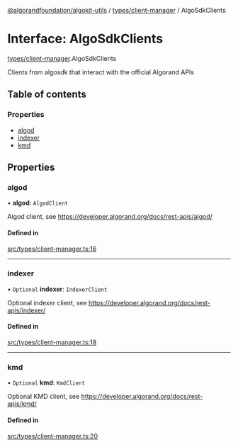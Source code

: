 [@algorandfoundation/algokit-utils](../README.md) / [types/client-manager](../modules/types_client_manager.md) / AlgoSdkClients

# Interface: AlgoSdkClients

[types/client-manager](../modules/types_client_manager.md).AlgoSdkClients

Clients from algosdk that interact with the official Algorand APIs

## Table of contents

### Properties

- [algod](types_client_manager.AlgoSdkClients.md#algod)
- [indexer](types_client_manager.AlgoSdkClients.md#indexer)
- [kmd](types_client_manager.AlgoSdkClients.md#kmd)

## Properties

### algod

• **algod**: `AlgodClient`

Algod client, see https://developer.algorand.org/docs/rest-apis/algod/

#### Defined in

[src/types/client-manager.ts:16](https://github.com/lempira/algokit-utils-ts/blob/main/src/types/client-manager.ts#L16)

___

### indexer

• `Optional` **indexer**: `IndexerClient`

Optional indexer client, see https://developer.algorand.org/docs/rest-apis/indexer/

#### Defined in

[src/types/client-manager.ts:18](https://github.com/lempira/algokit-utils-ts/blob/main/src/types/client-manager.ts#L18)

___

### kmd

• `Optional` **kmd**: `KmdClient`

Optional KMD client, see https://developer.algorand.org/docs/rest-apis/kmd/

#### Defined in

[src/types/client-manager.ts:20](https://github.com/lempira/algokit-utils-ts/blob/main/src/types/client-manager.ts#L20)
